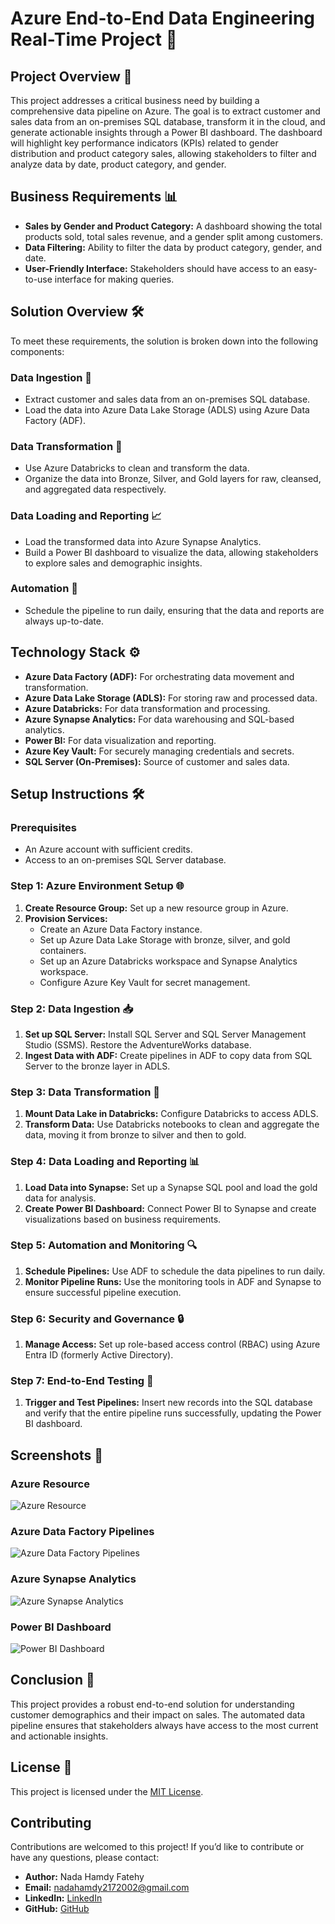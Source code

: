 # Azure End-to-End Data Engineering Real-Time Project 🚀

## Project Overview 🌟

This project addresses a critical business need by building a comprehensive data pipeline on Azure. The goal is to extract customer and sales data from an on-premises SQL database, transform it in the cloud, and generate actionable insights through a Power BI dashboard. The dashboard will highlight key performance indicators (KPIs) related to gender distribution and product category sales, allowing stakeholders to filter and analyze data by date, product category, and gender.

## Business Requirements 📊

- **Sales by Gender and Product Category:** A dashboard showing the total products sold, total sales revenue, and a gender split among customers.
- **Data Filtering:** Ability to filter the data by product category, gender, and date.
- **User-Friendly Interface:** Stakeholders should have access to an easy-to-use interface for making queries.

## Solution Overview 🛠️

To meet these requirements, the solution is broken down into the following components:

### Data Ingestion 💾

- Extract customer and sales data from an on-premises SQL database.
- Load the data into Azure Data Lake Storage (ADLS) using Azure Data Factory (ADF).

### Data Transformation 🔄

- Use Azure Databricks to clean and transform the data.
- Organize the data into Bronze, Silver, and Gold layers for raw, cleansed, and aggregated data respectively.

### Data Loading and Reporting 📈

- Load the transformed data into Azure Synapse Analytics.
- Build a Power BI dashboard to visualize the data, allowing stakeholders to explore sales and demographic insights.

### Automation 🔁

- Schedule the pipeline to run daily, ensuring that the data and reports are always up-to-date.

## Technology Stack ⚙️

- **Azure Data Factory (ADF):** For orchestrating data movement and transformation.
- **Azure Data Lake Storage (ADLS):** For storing raw and processed data.
- **Azure Databricks:** For data transformation and processing.
- **Azure Synapse Analytics:** For data warehousing and SQL-based analytics.
- **Power BI:** For data visualization and reporting.
- **Azure Key Vault:** For securely managing credentials and secrets.
- **SQL Server (On-Premises):** Source of customer and sales data.

## Setup Instructions 🛠️

### Prerequisites

- An Azure account with sufficient credits.
- Access to an on-premises SQL Server database.

### Step 1: Azure Environment Setup 🌐

1. **Create Resource Group:** Set up a new resource group in Azure.
2. **Provision Services:**
   - Create an Azure Data Factory instance.
   - Set up Azure Data Lake Storage with bronze, silver, and gold containers.
   - Set up an Azure Databricks workspace and Synapse Analytics workspace.
   - Configure Azure Key Vault for secret management.

### Step 2: Data Ingestion 📥

1. **Set up SQL Server:** Install SQL Server and SQL Server Management Studio (SSMS). Restore the AdventureWorks database.
2. **Ingest Data with ADF:** Create pipelines in ADF to copy data from SQL Server to the bronze layer in ADLS.

### Step 3: Data Transformation 🔧

1. **Mount Data Lake in Databricks:** Configure Databricks to access ADLS.
2. **Transform Data:** Use Databricks notebooks to clean and aggregate the data, moving it from bronze to silver and then to gold.

### Step 4: Data Loading and Reporting 📊

1. **Load Data into Synapse:** Set up a Synapse SQL pool and load the gold data for analysis.
2. **Create Power BI Dashboard:** Connect Power BI to Synapse and create visualizations based on business requirements.

### Step 5: Automation and Monitoring 🔍

1. **Schedule Pipelines:** Use ADF to schedule the data pipelines to run daily.
2. **Monitor Pipeline Runs:** Use the monitoring tools in ADF and Synapse to ensure successful pipeline execution.

### Step 6: Security and Governance 🔒

1. **Manage Access:** Set up role-based access control (RBAC) using Azure Entra ID (formerly Active Directory).

### Step 7: End-to-End Testing 🧪

1. **Trigger and Test Pipelines:** Insert new records into the SQL database and verify that the entire pipeline runs successfully, updating the Power BI dashboard.

## Screenshots 📸

### Azure Resource

![Azure Resource](https://github.com/user-attachments/assets/5482fd3a-e0fa-4f0b-92ff-01db6734c73f)

### Azure Data Factory Pipelines

![Azure Data Factory Pipelines](https://github.com/user-attachments/assets/aab9e937-babf-4608-a54d-12d2913ed3da)

### Azure Synapse Analytics

![Azure Synapse Analytics](https://github.com/user-attachments/assets/b800836f-a8e3-466a-8f95-c4cf481abb8b)

### Power BI Dashboard

![Power BI Dashboard](https://github.com/user-attachments/assets/65449c9a-9b14-411b-b046-8480d35d18f2)


## Conclusion 🎯

This project provides a robust end-to-end solution for understanding customer demographics and their impact on sales. The automated data pipeline ensures that stakeholders always have access to the most current and actionable insights.

## License 📝

This project is licensed under the [MIT License](LICENSE).

## **Contributing**

Contributions are welcomed to this project! If you’d like to contribute or have any questions, please contact:

- **Author:** Nada Hamdy Fatehy
- **Email:** nadahamdy2172002@gmail.com
- **LinkedIn:** [LinkedIn](https://www.linkedin.com/in/nada-hamdy-2265692a3/)
- **GitHub:** [GitHub](https://github.com/nadahamdy217)
